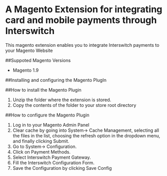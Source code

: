 # A Magento Extension for integrating card and mobile payments through Interswitch

This magento extension enables you to integrate Interswitch payments to your Magento Website

##Suppoted Magento Versions
- Magento 1.9


##Installing and configuring the Magento PlugIn

##How to install the Magento Plugin
1. Unzip the folder where the extension is stored.
2. Copy the contents of the  folder to  your store root directory 

##How to configure the Magento Plugin
1. Log in to your Magento Admin Panel
2. Clear cache by going into System-> Cache Management, selecting all the files in the list, choosing the refresh option in the dropdown menu, and finally clicking Submit.
3. Go to System-> Configuration. 
4. Click on Payment Methods.
5. Select Interswitch Payment Gateway. 
6. Fill the Interswitch Configuration Form. 
7. Save the Configuration by clicking Save Config



